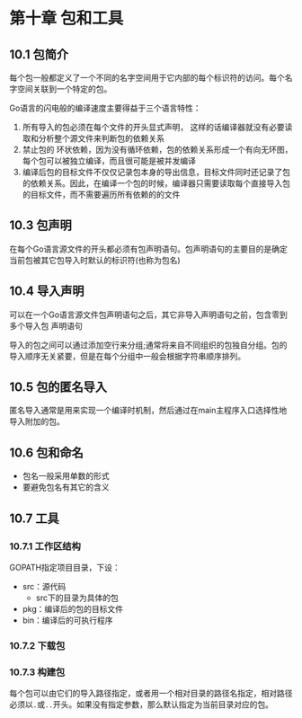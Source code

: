 # 第十章 包和工具

## 10.1 包简介

每个包一般都定义了一个不同的名字空间用于它内部的每个标识符的访问。每个名字空间关联到一个特定的包。

Go语言的闪电般的编译速度主要得益于三个语言特性：

1. 所有导入的包必须在每个文件的开头显式声明， 这样的话编译器就没有必要读取和分析整个源文件来判断包的依赖关系
2. 禁止包的 环状依赖，因为没有循环依赖，包的依赖关系形成一个有向无环图，每个包可以被独立编译，而且很可能是被并发编译
3. 编译后包的目标文件不仅仅记录包本身的导出信息，目标文件同时还记录了包的依赖关系。因此，在编译一个包的时候，编译器只需要读取每个直接导入包的目标文件，而不需要遍历所有依赖的的文件

## 10.3 包声明

在每个Go语言源文件的开头都必须有包声明语句。包声明语句的主要目的是确定当前包被其它包导入时默认的标识符(也称为包名)

## 10.4 导入声明

可以在一个Go语言源文件包声明语句之后，其它非导入声明语句之前，包含零到多个导入包 声明语句

导入的包之间可以通过添加空行来分组;通常将来自不同组织的包独自分组。包的导入顺序无关紧要，但是在每个分组中一般会根据字符串顺序排列。

## 10.5 包的匿名导入

匿名导入通常是用来实现一个编译时机制，然后通过在main主程序入口选择性地导入附加的包。

## 10.6 包和命名

* 包名一般采用单数的形式
* 要避免包名有其它的含义

## 10.7 工具

### 10.7.1 工作区结构

GOPATH指定项目目录，下设：

* src：源代码
  * src下的目录为具体的包
* pkg：编译后的包的目标文件
* bin：编译后的可执行程序

### 10.7.2 下载包

### 10.7.3 构建包

每个包可以由它们的导入路径指定，或者用一个相对目录的路径名指定，相对路径必须以`.`或`..`开头。如果没有指定参数，那么默认指定为当前目录对应的包。





